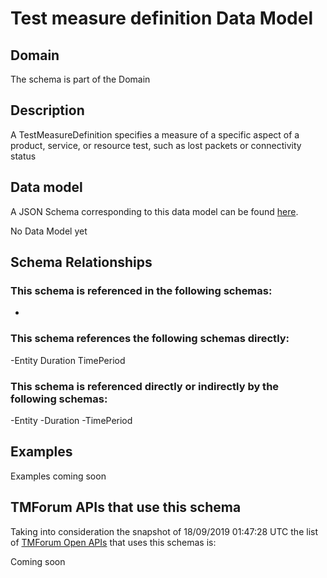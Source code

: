 # Test measure definition Data Model

## Domain

The  schema is part of the  Domain

## Description

A TestMeasureDefinition specifies a measure of a specific aspect of a product, service, or resource test, such as lost packets or connectivity status

## Data model

A JSON Schema corresponding to this data model can be found
[here](https://github.com/tmforum-rand/schemas/blob/master/Service/TestMeasureDefinition.schema.json).

No Data Model yet

## Schema Relationships

### This schema is referenced in the following schemas:

-

### This schema references the following schemas directly:

-Entity
Duration
TimePeriod

### This schema is referenced directly or indirectly by the following schemas:

-Entity
-Duration
-TimePeriod



## Examples

Examples coming soon

## TMForum APIs that use this schema

Taking into consideration the snapshot of 18/09/2019 01:47:28 UTC the list of [TMForum Open APIs](https://www.tmforum.org/open-apis/) that uses this schemas is:

Coming soon